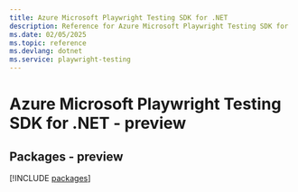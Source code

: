 ```yaml
---
title: Azure Microsoft Playwright Testing SDK for .NET
description: Reference for Azure Microsoft Playwright Testing SDK for .NET
ms.date: 02/05/2025
ms.topic: reference
ms.devlang: dotnet
ms.service: playwright-testing
---
```

# Azure Microsoft Playwright Testing SDK for .NET - preview
## Packages - preview
[!INCLUDE [packages](microsoft-playwright-testing-index.md)]